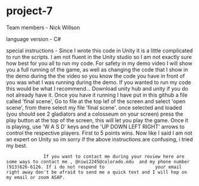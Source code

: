 # project-7

Team members - Nick Willson

language version - C#

special instructions - Since I wrote this code in Unity it is a little complicated to run the scripts. I am not fluent in the Unity studio so I am not exactly sure how best for
                  you all to run my code. For safety in my demo video I will show you a full running of the game, as well as changing the code that I show in the demo during the 
                  the video so you know the code you have in front of you was what I was running during the demo. If you wanted to run my code this would be what I recommend...
                  Download unity hub and unity if you do not already have it. Once you have it running I have put in this github a file called 'final scene',
                  Go to file at the top lef of the screen and select 'open scene', from there select my file 'final scene'. once selected and loaded (you should see 2 gladiators                     and a colosseum on your screen) press the play button at the top of the screen, this will let you play the game. Once it is playing, use 'W A S D' keys and the                     'UP DOWN LEFT RIGHT' arrows to control the respective players. First to 5 points wins. Now like I said I am not an expert on Unity so im sorry if the above                          instructions are confusing, i tried my best. 
                  
                  If you want to contact me during your review here are some ways to contact me , @niwi2245@colorado.edu  and my phone number (913)626-6126. If i do not respond to                   your email right away don't be afraid to send me a quick text and I will hop on my email or zoom ASAP.
